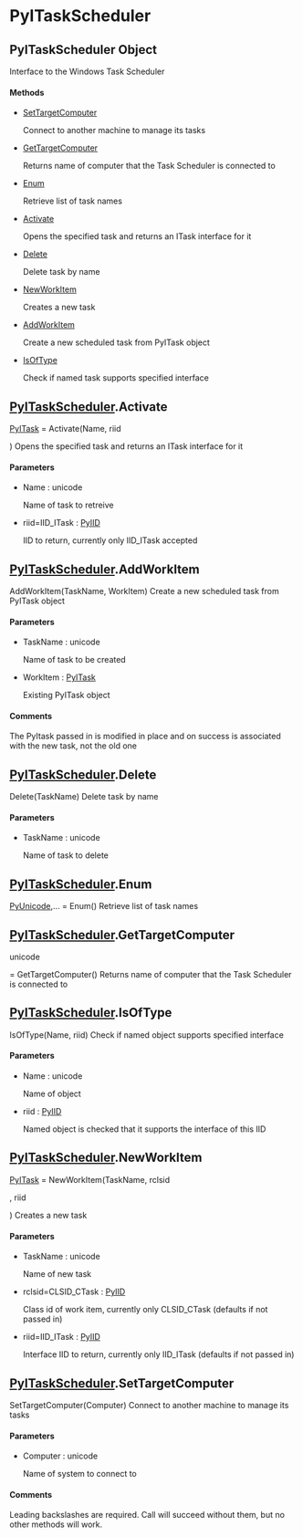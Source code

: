# PyITaskScheduler


## PyITaskScheduler Object

Interface to the Windows Task Scheduler

#### Methods

  - [SetTargetComputer](PyITaskScheduler.md#pyitaskschedulersettargetcomputer)

    Connect to another machine to manage its tasks&nbsp;

  - [GetTargetComputer](PyITaskScheduler.md#pyitaskschedulergettargetcomputer)

    Returns name of computer that the Task Scheduler is connected to&nbsp;

  - [Enum](PyITaskScheduler.md#pyitaskschedulerenum)

    Retrieve list of task names&nbsp;

  - [Activate](PyITaskScheduler.md#pyitaskscheduleractivate)

    Opens the specified task and returns an ITask interface for it&nbsp;

  - [Delete](PyITaskScheduler.md#pyitaskschedulerdelete)

    Delete task by name&nbsp;

  - [NewWorkItem](PyITaskScheduler.md#pyitaskschedulernewworkitem)

    Creates a new task&nbsp;

  - [AddWorkItem](PyITaskScheduler.md#pyitaskscheduleraddworkitem)

    Create a new scheduled task from PyITask object&nbsp;

  - [IsOfType](PyITaskScheduler.md#pyitaskschedulerisoftype)

    Check if named task supports specified interface&nbsp;


## [PyITaskScheduler](PyITaskScheduler.md#pyitaskscheduler)\.Activate

[PyITask](PyITask.md) = Activate\(Name, riid

\)
Opens the specified task and returns an ITask interface for it

#### Parameters

  - Name : unicode

    Name of task to retreive

  - riid=IID\_ITask : [PyIID](PyIID.md)

    IID to return, currently only IID\_ITask accepted


## [PyITaskScheduler](PyITaskScheduler.md#pyitaskscheduler)\.AddWorkItem

AddWorkItem\(TaskName, WorkItem\)
Create a new scheduled task from PyITask object

#### Parameters

  - TaskName : unicode

    Name of task to be created

  - WorkItem : [PyITask](PyITask.md)

    Existing PyITask object

#### Comments

The PyItask passed in is modified in place and on success is associated with the new task, not the old one


## [PyITaskScheduler](PyITaskScheduler.md#pyitaskscheduler)\.Delete

Delete\(TaskName\)
Delete task by name

#### Parameters

  - TaskName : unicode

    Name of task to delete


## [PyITaskScheduler](PyITaskScheduler.md#pyitaskscheduler)\.Enum

[PyUnicode](PyUnicode.md),\.\.\. = Enum\(\)
Retrieve list of task names


## [PyITaskScheduler](PyITaskScheduler.md#pyitaskscheduler)\.GetTargetComputer

unicode

 = GetTargetComputer\(\)
Returns name of computer that the Task Scheduler is connected to


## [PyITaskScheduler](PyITaskScheduler.md#pyitaskscheduler)\.IsOfType

IsOfType\(Name, riid\)
Check if named object supports specified interface

#### Parameters

  - Name : unicode

    Name of object

  - riid : [PyIID](PyIID.md)

    Named object is checked that it supports the interface of this IID


## [PyITaskScheduler](PyITaskScheduler.md#pyitaskscheduler)\.NewWorkItem

[PyITask](PyITask.md) = NewWorkItem\(TaskName, rclsid

, riid

\)
Creates a new task

#### Parameters

  - TaskName : unicode

    Name of new task

  - rclsid=CLSID\_CTask : [PyIID](PyIID.md)

    Class id of work item, currently only CLSID\_CTask \(defaults if not passed in\)

  - riid=IID\_ITask : [PyIID](PyIID.md)

    Interface IID to return, currently only IID\_ITask \(defaults if not passed in\)


## [PyITaskScheduler](PyITaskScheduler.md#pyitaskscheduler)\.SetTargetComputer

SetTargetComputer\(Computer\)
Connect to another machine to manage its tasks

#### Parameters

  - Computer : unicode

    Name of system to connect to

#### Comments

Leading backslashes are required\.  Call will succeed without them, but no other methods will work\.